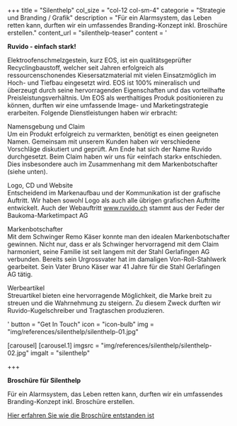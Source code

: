 +++
title = "Silenthelp"
col_size = "col-12 col-sm-4"
categorie = "Strategie und Branding / Grafik"
description = "Für ein Alarmsystem, das Leben retten kann, durften wir ein umfassendes Branding-Konzept inkl. Broschüre erstellen."
content_url = "silenthelp-teaser"
content =  '<p><strong>Ruvido - einfach stark!</strong></p><p>Elektroofenschmelzgestein, kurz EOS, ist ein qualit&auml;tsgepr&uuml;fter Recyclingbaustoff, welcher seit Jahren erfolgreich als ressourcenschonendes Kiesersatzmaterial mit vielen Einsatzm&ouml;glich im Hoch- und Tiefbau eingesetzt wird. EOS ist 100% mineralisch und &uuml;berzeugt durch seine hervorragenden Eigenschaften und das vorteilhafte Preisleistungsverh&auml;ltnis. Um EOS als werthaltiges Produk positionieren zu k&ouml;nnen, durften wir eine umfassende Image- und Marketingstrategie erarbeiten. Folgende Dienstleistungen haben wir erbracht:</p><p>Namensgebung und Claim<br />Um ein Produkt erfolgreich zu vermarkten, ben&ouml;tigt es einen geeigneten Namen. Gemeinsam mit unserem Kunden haben wir verschiedene Vorschl&auml;ge diskutiert und gepr&uuml;ft. Am Ende hat sich der Name Ruvido durchgesetzt. Beim Claim haben wir uns f&uuml;r &laquo;einfach stark&raquo; entschieden. Dies insbesondere auch im Zusammenhang mit dem Markenbotschafter (siehe unten).</p><p>Logo, CD und Website<br />Entscheidend im Markenaufbau und der Kommunikation ist der grafische Auftritt. Wir haben sowohl Logo als auch alle &uuml;brigen grafischen Auftritte entwickelt. Auch der Webauftritt <a href="http://www.ruvido.ch">www.ruvido.ch</a> stammt aus der Feder der Baukoma-Marketimpact AG</p><p>Markenbotschafter<br />Mit dem Schwinger Remo K&auml;ser konnte man den idealen Markenbotschafter gewinnen. Nicht nur, dass er als Schwinger hervorragend mit dem Claim harmoniert, seine Familie ist seit langem mit der Stahl Gerlafingen AG verbunden. Bereits sein Urgrossvater hat im damaligen Von-Roll-Stahlwerk gearbeitet. Sein Vater Bruno K&auml;ser war 41 Jahre f&uuml;r die Stahl Gerlafingen AG t&auml;tig.</p><p>Werbeartikel<br />Streuartikel bieten eine hervorragende M&ouml;glichkeit, die Marke breit zu streuen und die Wahrnehmung zu steigern. Zu diesem Zweck durften wir Ruvido-Kugelschreiber und Tragtaschen produzieren.</p>'
button = "Get In Touch"
icon = "icon-bulb"
img = "img/references/silenthelp/silenthelp-01.jpg"
  
[carousel]
    [carousel.1]
    imgsrc = "img/references/silenthelp/silenthelp-02.jpg"
    imgalt = "silenthelp"
    
+++
<p><strong>Brosch&uuml;re für Silenthelp</strong></p>
<p>Für ein Alarmsystem, das Leben retten kann, durften wir ein umfassendes Branding-Konzept inkl. Brosch&uuml;re erstellen.</p>

<a href="/referenzen/grafik/marketing/konzept-branding-logo-silenthelp/"><p>Hier erfahren Sie wie die Brosch&uuml;re entstanden ist</p></a>


